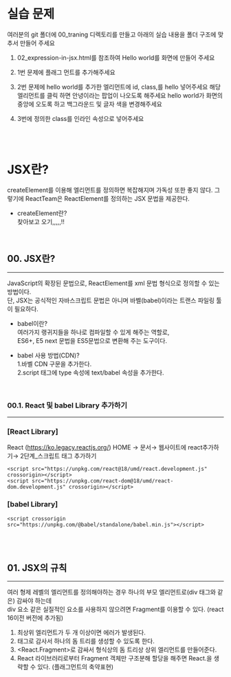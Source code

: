 # 실습 문제
<p>
 여러분의 git 폴더에 00_traning 디렉토리를 만들고
 아래의 실습 내용을 폴더 구조에 맞추서 만들어 주세요
</p>

1. 02_expression-in-jsx.html를 참조하여 Hello world를 화면에 만들어 주세요

2. 1번 문제에 플래그 먼트를 추가해주세요

3. 2번 문제에 hello world를 추가한 엘리먼트에 id, class,를 hello 넣어주세요
    해당 엘리먼트를 클릭 하면 안녕이라는 팝업이 나오도록 해주세요
    hello world가 화면의 중앙에 오도록 하고 백그라운드 및 글자 색을 변경해주세요

4. 3번에 정의한 class를 인라인 속성으로 넣어주세요 

<br><br>

# JSX란?
createElement를 이용해 엘리먼트를 정의하면 복잡해지며 가독성 또한 좋지 않다.
그렇기에 ReactTeam은 ReactElement를 정의하는 JSX 문법을 제공한다.

* createElement란? <br>
찾아보고 오기,,,,,!!

<br>

## 00. JSX란?
<hr>
JavaScript의 확장된 문법으로, ReactElement를 xml 문법 형식으로 정의할 수 있는 방법이다. <br>
단, JSX는 공식적인 자바스크립트 문법은 아니며 바벨(babel)이라는 트랜스 파일링 툴이 필요하다.

* babel이란? <br>
여러가지 랭귀지들을 하나로 컴파일할 수 있게 해주는 역할로,<br>
ES6+, E5 next 문법을 ES5문법으로 변환해 주는 도구이다.

* babel 사용 방법(CDN)? <br>
1.바벨 CDN 구문을 추가한다. <br>
2.script 태그에 type 속성에 text/babel 속성을 추가한다.

<br>

### 00.1. React 및 babel Library 추가하기
<hr>

### [React Library]
React (<https://ko.legacy.reactjs.org/>) HOME
→ 문서→ 웹사이트에 react추가하기→ 2단계_스크립트 태그 추가하기

    <script src="https://unpkg.com/react@18/umd/react.development.js" crossorigin></script>
    <script src="https://unpkg.com/react-dom@18/umd/react-dom.development.js" crossorigin></script>

### [babel Library]
    <script crossorigin src="https://unpkg.com/@babel/standalone/babel.min.js"></script>

<br><br>

## 01. JSX의 규칙
<hr>
여러 형제 레벨의 엘리먼트를 정의해야하는 경우 하나의 부모 엘리먼트로(div 태그와 같은) 감싸야 하는데 <br>
div 요소 같은 실질적인 요소를 사용하지 않으려면 Fragment를 이용할 수 있다. (react 16이전 버전에 추가됨)

1. 최상위 엘리먼트가 두 개 이상이면 에러가 발생된다.
2. <div> 태그로 감사서 하나의 돔 트리를 생성할 수 있도록 한다.
3. <React.Fragment>로 감싸서 형식상의 돔 트리상 상위 엘리먼트를 만들어준다.
4. React 라이브러리로부터 Fragment 객체만 구조분해 할당을 해주면 React.을 생략할 수 있다. (플래그먼트의 축약표현)


